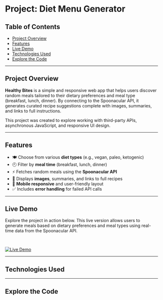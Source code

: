 # Project: Diet Menu Generator

## Table of Contents

- [Project Overview](#project-overview)
- [Features](#features)
- [Live Demo](#live-demo)
- [Technologies Used](#technologies-used)
- [Explore the Code](#explore-code)

---

<h2 id="project-overview">Project Overview</h2>

**Healthy Bites** is a simple and responsive web app that helps users discover random meals tailored to their dietary preferences and meal type (breakfast, lunch, dinner). By connecting to the Spoonacular API, it generates curated recipe suggestions complete with images, summaries, and links to full instructions.

This project was created to explore working with third-party APIs, asynchronous JavaScript, and responsive UI design.

---

<h2 id="features">Features</h2>

- 🍽 Choose from various **diet types** (e.g., vegan, paleo, ketogenic)
- 🕘 Filter by **meal time** (breakfast, lunch, dinner)
- ⚡ Fetches random meals using the **Spoonacular API**
- 📸 Displays **images**, summaries, and links to full recipes
- 📱 **Mobile responsive** and user-friendly layout
- ✅ Includes **error handling** for failed API calls

---

<h2 id="live-demo">Live Demo</h2>

Explore the project in action below. This live version allows users to generate meals based on dietary preferences and meal types using real-time data from the Spoonacular API.

<br/>

[![Live Demo](https://img.shields.io/badge/View%20Live%20App-Healthy%20Bites-green?style=for-the-badge)](https://healthybites-meal-generator.vercel.app/)

---

<h2 id="technologies-used">Technologies Used</h2>

---

<h2 id="explore-code">Explore the Code</h2>
